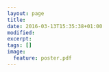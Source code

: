 ```yaml
---
layout: page
title: 
date: 2016-03-13T15:35:38+01:00
modified:
excerpt:
tags: []
image:
  feature: poster.pdf
---
```


